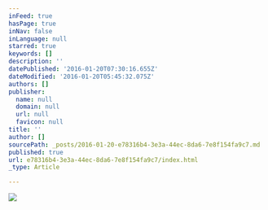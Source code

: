 ```yaml
---
inFeed: true
hasPage: true
inNav: false
inLanguage: null
starred: true
keywords: []
description: ''
datePublished: '2016-01-20T07:30:16.655Z'
dateModified: '2016-01-20T05:45:32.075Z'
authors: []
publisher:
  name: null
  domain: null
  url: null
  favicon: null
title: ''
author: []
sourcePath: _posts/2016-01-20-e78316b4-3e3a-44ec-8da6-7e8f154fa9c7.md
published: true
url: e78316b4-3e3a-44ec-8da6-7e8f154fa9c7/index.html
_type: Article

---
```

![](https://the-grid-user-content.s3-us-west-2.amazonaws.com/430e263d-5bb2-4a2c-b5a9-a1aa8262cdd8.jpg)